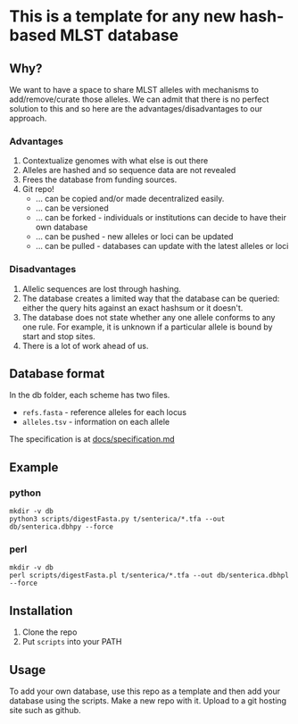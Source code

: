 # This is a template for any new hash-based MLST database

## Why?

We want to have a space to share MLST alleles with mechanisms to add/remove/curate
those alleles.
We can admit that there is no perfect solution to this and so here are the advantages/disadvantages to our approach.

### Advantages

1. Contextualize genomes with what else is out there
2. Alleles are hashed and so sequence data are not revealed
3. Frees the database from funding sources.
4. Git repo!
   * ... can be copied and/or made decentralized easily.
   * ... can be versioned
   * ... can be forked - individuals or institutions can decide to have their own database
   * ... can be pushed - new alleles or loci can be updated
   * ... can be pulled - databases can update with the latest alleles or loci

### Disadvantages

1. Allelic sequences are lost through hashing.
2. The database creates a limited way that the database can be queried: either the query hits against an exact hashsum or it doesn't.
3. The database does not state whether any one allele conforms to any one rule. For example, it is unknown if a particular allele is bound by start and stop sites.
4. There is a lot of work ahead of us.

## Database format

In the db folder, each scheme has two files.

* `refs.fasta` - reference alleles for each locus
* `alleles.tsv` - information on each allele

The specification is at [docs/specification.md](docs/specification.md)

## Example

### python

    mkdir -v db
    python3 scripts/digestFasta.py t/senterica/*.tfa --out db/senterica.dbhpy --force

### perl

    mkdir -v db
    perl scripts/digestFasta.pl t/senterica/*.tfa --out db/senterica.dbhpl --force

## Installation

1. Clone the repo
2. Put `scripts` into your PATH

## Usage

To add your own database, use this repo as a template and then add your database using the scripts.
Make a new repo with it.
Upload to a git hosting site such as github.

